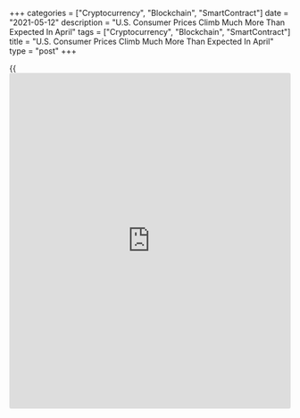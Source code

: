 +++
categories = ["Cryptocurrency", "Blockchain", "SmartContract"]
date = "2021-05-12"
description = "U.S. Consumer Prices Climb Much More Than Expected In April"
tags = ["Cryptocurrency", "Blockchain", "SmartContract"]
title = "U.S. Consumer Prices Climb Much More Than Expected In April"
type = "post"
+++

{{<iframe id="large-banner" src="https://www.bounty.group/#slide=20.0" width="100%" height="600" scrolling="no" style="border: 0px solid rgb(216, 221, 230); border-radius: 3px;">}}

Partly reflecting a spike in prices for used cars and trucks, the Labor
Department released a report on Wednesday showing U.S. consumer prices
increased by much more than expected in the month of April.

The Labor Department said its consumer price index climbed by 0.8
percent in April after rising by 0.6 percent in March. Economists had
expected consumer prices to inch up by 0.2 percent.

Excluding food and energy prices, core consumer prices also advanced by
0.9 percent in April following a 0.3 percent uptick in March. Core
prices were expected to rise by another 0.3 percent.

With the much bigger than expected monthly increase, consumer prices in
April were up by 4.2 percent compared to the same month a year ago,
reflecting the biggest jump since September of 2008.

Core consumer prices surged up by 3.0 percent year-over-year, marking
the biggest annual increase since January of 1996.

For comments and feedback [contact](https://www.playgroundfx.com/contact/): editorial@rtt[news](https://www.letsplayfx.com/blog/forex-news-website/).com

[Economic News][1]

 **What parts of the world are seeing the best (and worst) economic
performances lately? Click[here][2] to check out our [Econ Scorecard][2]
and find out! See up-to-the-moment [ranking](https://www.playgroundfx.com/blog/crypto-exchange-ranking/)s for the best and worst
performers in [GDP][3], [unemployment rate][4], [inflation][5] and much
more.**

   1. www.rtt[news](https://www.letsplayfx.com/blog/forex-news-website/).com/Content/EconomicNews.aspx
   2. www.rtt[news](https://www.letsplayfx.com/blog/forex-news-website/).com/economic-scorecard/world-rank/retail-sales/highest-performance.aspx
   3. www.rtt[news](https://www.letsplayfx.com/blog/forex-news-website/).com/economic-scorecard/world-rank/GDP/highest-performance.aspx
   4. www.rtt[news](https://www.letsplayfx.com/blog/forex-news-website/).com/economic-scorecard/world-rank/unemployment-rate/lowest-performance.aspx
   5. www.rtt[news](https://www.letsplayfx.com/blog/forex-news-website/).com/economic-scorecard/world-rank/CPI/highest-performance.aspx